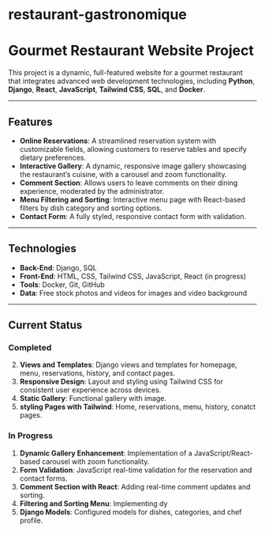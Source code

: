 # restaurant-gastronomique

# Gourmet Restaurant Website Project

This project is a dynamic, full-featured website for a gourmet restaurant that integrates advanced web development technologies, including **Python**, **Django**, **React**, **JavaScript**, **Tailwind CSS**, **SQL**, and **Docker**.

---

## Features

- **Online Reservations**: A streamlined reservation system with customizable fields, allowing customers to reserve tables and specify dietary preferences.
- **Interactive Gallery**: A dynamic, responsive image gallery showcasing the restaurant’s cuisine, with a carousel and zoom functionality.
- **Comment Section**: Allows users to leave comments on their dining experience, moderated by the administrator.
- **Menu Filtering and Sorting**: Interactive menu page with React-based filters by dish category and sorting options.
- **Contact Form**: A fully styled, responsive contact form with validation.

---

## Technologies

- **Back-End**: Django, SQL
- **Front-End**: HTML, CSS, Tailwind CSS, JavaScript, React (in progress)
- **Tools**: Docker, Git, GitHub
- **Data**: Free stock photos and videos for images and video background

---

## Current Status

### Completed

2. **Views and Templates**: Django views and templates for homepage, menu, reservations, history, and contact pages.
3. **Responsive Design**: Layout and styling using Tailwind CSS for consistent user experience across devices.
4. **Static Gallery**: Functional gallery with image.
5. **styling Pages with Tailwind**: Home, reservations, menu, history, conatct pages.

### In Progress

1. **Dynamic Gallery Enhancement**: Implementation of a JavaScript/React-based carousel with zoom functionality.
2. **Form Validation**: JavaScript real-time validation for the reservation and contact forms.
3. **Comment Section with React**: Adding real-time comment updates and sorting.
4. **Filtering and Sorting Menu**: Implementing dy
5. **Django Models**: Configured models for dishes, categories, and chef profile.


